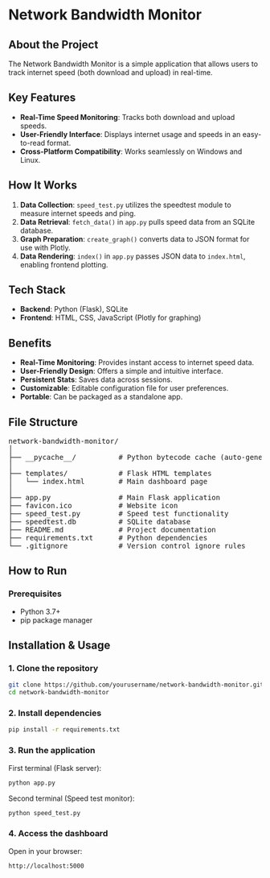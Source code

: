 # Network Bandwidth Monitor

## About the Project

The Network Bandwidth Monitor is a simple application that allows users to track internet speed (both download and upload) in real-time.

## Key Features

- **Real-Time Speed Monitoring**: Tracks both download and upload speeds.
- **User-Friendly Interface**: Displays internet usage and speeds in an easy-to-read format.
- **Cross-Platform Compatibility**: Works seamlessly on Windows and Linux.

## How It Works

1. **Data Collection**: `speed_test.py` utilizes the speedtest module to measure internet speeds and ping.
2. **Data Retrieval**: `fetch_data()` in `app.py` pulls speed data from an SQLite database.
3. **Graph Preparation**: `create_graph()` converts data to JSON format for use with Plotly.
4. **Data Rendering**: `index()` in `app.py` passes JSON data to `index.html`, enabling frontend plotting.

## Tech Stack

- **Backend**: Python (Flask), SQLite
- **Frontend**: HTML, CSS, JavaScript (Plotly for graphing)

## Benefits

- **Real-Time Monitoring**: Provides instant access to internet speed data.
- **User-Friendly Design**: Offers a simple and intuitive interface.
- **Persistent Stats**: Saves data across sessions.
- **Customizable**: Editable configuration file for user preferences.
- **Portable**: Can be packaged as a standalone app.

## File Structure
<pre>
network-bandwidth-monitor/
│
├── __pycache__/          # Python bytecode cache (auto-generated)
│
├── templates/            # Flask HTML templates
│   └── index.html        # Main dashboard page
│
├── app.py                # Main Flask application
├── favicon.ico           # Website icon
├── speed_test.py         # Speed test functionality
├── speedtest.db          # SQLite database
├── README.md             # Project documentation
├── requirements.txt      # Python dependencies
└── .gitignore            # Version control ignore rules
</pre>

## How to Run

### Prerequisites
- Python 3.7+
- pip package manager
## Installation & Usage

### 1. Clone the repository
```bash
git clone https://github.com/yourusername/network-bandwidth-monitor.git
cd network-bandwidth-monitor
```

### 2. Install dependencies
```bash
pip install -r requirements.txt
```

### 3. Run the application
First terminal (Flask server):
```bash
python app.py
```

Second terminal (Speed test monitor):
```bash
python speed_test.py
```

### 4. Access the dashboard
Open in your browser:
```
http://localhost:5000
```

